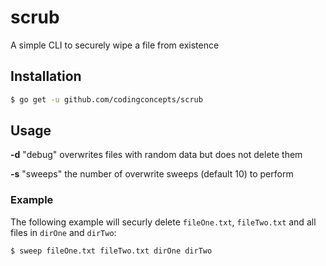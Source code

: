 # scrub
A simple CLI to securely wipe a file from existence

## Installation

``` bash
$ go get -u github.com/codingconcepts/scrub
```

## Usage

**-d** "debug" overwrites files with random data but does not delete them

**-s** "sweeps" the number of overwrite sweeps (default 10) to perform

### Example

The following example will securly delete `fileOne.txt`, `fileTwo.txt` and all files in `dirOne` and `dirTwo`:

``` bash
$ sweep fileOne.txt fileTwo.txt dirOne dirTwo
```